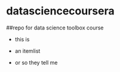 # datasciencecoursera
##repo for data science toolbox course

* this is 

* an itemlist

* or so they tell me
